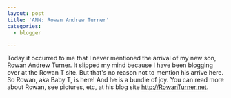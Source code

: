 ```yaml
---
layout: post
title: 'ANN: Rowan Andrew Turner'
categories:
  - blogger

---
```


Today it occurred to me that I never mentioned the arrival of my new son, Rowan Andrew Turner.  It slipped my mind because I have been blogging over at the Rowan T site.  But that's no reason not to mention his arrive here.  So Rowan, aka Baby T, is here!  And he is a bundle of joy.  You can read more about Rowan, see pictures, etc, at his blog site <a href="http://RowanTurner.net">http://RowanTurner.net</a>.
